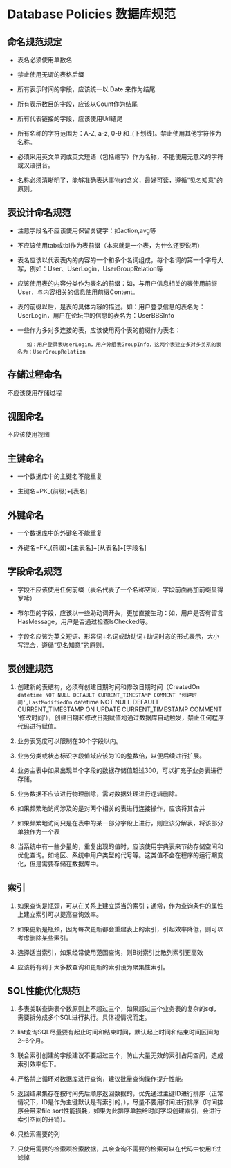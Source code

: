 # Database Policies 数据库规范

## 命名规范规定

- 表名必须使用单数名

- 禁止使用无谓的表格后缀

- 所有表示时间的字段，应该统一以 Date 来作为结尾

- 所有表示数目的字段，应该以Count作为结尾

- 所有代表链接的字段，应该使用Url结尾

- 所有名称的字符范围为：A-Z, a-z, 0-9 和_(下划线)。禁止使用其他字符作为名称。

- 必须采用英文单词或英文短语（包括缩写）作为名称，不能使用无意义的字符或汉语拼音。

- 名称必须清晰明了，能够准确表达事物的含义，最好可读，遵循“见名知意”的原则。

## 表设计命名规范

- 注意字段名不应该使用保留关键字：如action,avg等

- 不应该使用tab或tbl作为表前缀（本来就是一个表，为什么还要说明）

- 表名应该以代表表内的内容的一个和多个名词组成，每个名词的第一个字母大写，例如：User、UserLogin，UserGroupRelation等

- 应该使用表的内容分类作为表名的前缀：如，与用户信息相关的表使用前缀User，与内容相关的信息使用前缀Content。

- 表的前缀以后，是表的具体内容的描述。如：用户登录信息的表名为：UserLogin，用户在论坛中的信息的表名为：UserBBSInfo

- 一些作为多对多连接的表，应该使用两个表的前缀作为表名：

         如：用户登录表UserLogin，用户分组表GroupInfo，这两个表建立多对多关系的表名为：UserGroupRelation

## 存储过程命名

不应该使用存储过程

## 视图命名

不应该使用视图

## 主键命名

- 一个数据库中的主键名不能重复

- 主键名=PK_(前缀)+[表名]

## 外键命名

- 一个数据库中的外键名不能重复

- 外键名=FK_(前缀)+[主表名]+[从表名]+[字段名]

## 字段命名规范

- 字段不应该使用任何前缀（表名代表了一个名称空间，字段前面再加前缀显得罗嗦）

- 布尔型的字段，应该以一些助动词开头，更加直接生动：如，用户是否有留言HasMessage，用户是否通过检查IsChecked等。

- 字段名应该为英文短语、形容词+名词或助动词+动词时态的形式表示，大小写混合，遵循“见名知意”的原则。

## 表创建规范

1. 创建新的表结构，必须有创建日期时间和修改日期时间（CreatedOn` datetime NOT NULL DEFAULT CURRENT_TIMESTAMP COMMENT '创建时间',LastModifiedOn` datetime NOT NULL DEFAULT CURRENT_TIMESTAMP ON UPDATE CURRENT_TIMESTAMP COMMENT '修改时间'），创建日期和修改日期赋值均通过数据库自动触发，禁止任何程序代码进行赋值。

2. 业务表宽度可以限制在30个字段以内。

3. 业务分类或状态标识字段值域应该为10的整数倍，以便后续进行扩展。

4. 业务主表中如果出现单个字段的数据存储值超过300，可以扩充子业务表进行存储。

6. 业务数据不应该进行物理删除，需对数据处理进行逻辑删除。

7. 如果频繁地访问涉及的是对两个相关的表进行连接操作，应该将其合并

8. 如果频繁地访问只是在表中的某一部分字段上进行，则应该分解表，将该部分单独作为一个表

9. 当系统中有一些少量的，重复出现的值时，应该使用字典表来节约存储空间和优化查询。如地区、系统中用户类型的代号等。这类值不会在程序的运行期变化，但是需要存储在数据库中。

## 索引

1. 如果查询是瓶颈，可以在关系上建立适当的索引；通常，作为查询条件的属性上建立索引可以提高查询效率。

2. 如果更新是瓶颈，因为每次更新都会重建表上的索引，引起效率降低，则可以考虑删除某些索引。

3. 选择适当索引，如果经常使用范围查询，则B树索引比散列索引更高效

4. 应该将有利于大多数查询和更新的索引设为聚集性索引。

## SQL性能优化规范

1. 多表关联查询表个数原则上不超过三个，如果超过三个业务表的复杂的sql，需要拆分成多个SQL进行执行。具体视情况而定。

2. list查询SQL尽量要有起止时间和结束时间，默认起止时间和结束时间区间为2~6个月。

3. 联合索引创建的字段建议不要超过三个，防止大量无效的索引占用空间，造成索引效率低下。

4. 严格禁止循环对数据库进行查询，建议批量查询操作提升性能。

5. 返回结果集存在按时间先后顺序返回数据的，优先通过主键ID进行排序（正常情况下，ID是作为主键默认是有索引的，），尽量不要用时间进行排序（时间排序会带来file sort性能损耗，如果为此排序单独给时间字段创建索引，会进行索引空间的开销）。

6. 只检索需要的列

7. 只使用需要的检索项检索数据，其余查询不需要的检索可以在代码中使用if过滤掉